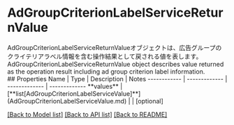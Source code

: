 # AdGroupCriterionLabelServiceReturnValue

<div lang=\"ja\">AdGroupCriterionLabelServiceReturnValueオブジェクトは、広告グループのクライテリアラベル情報を含む操作結果として戻される値を表します。</div> <div lang=\"en\">AdGroupCriterionLabelServiceReturnValue object describes value returned as the operation result including ad group criterion label information.</div> 
## Properties
Name | Type | Description | Notes
------------ | ------------- | ------------- | -------------
**values** | [**list[AdGroupCriterionLabelServiceValue]**](AdGroupCriterionLabelServiceValue.md) |  | [optional] 

[[Back to Model list]](../README.md#documentation-for-models) [[Back to API list]](../README.md#documentation-for-api-endpoints) [[Back to README]](../README.md)


